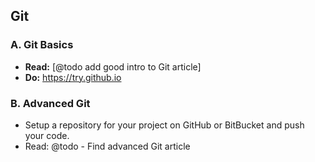 Git
---

### A. Git Basics

* __Read:__ [@todo add good intro to Git article]
* __Do:__ https://try.github.io 

### B. Advanced Git

* Setup a repository for your project on GitHub or BitBucket and push your code.
* Read: @todo - Find advanced Git article
